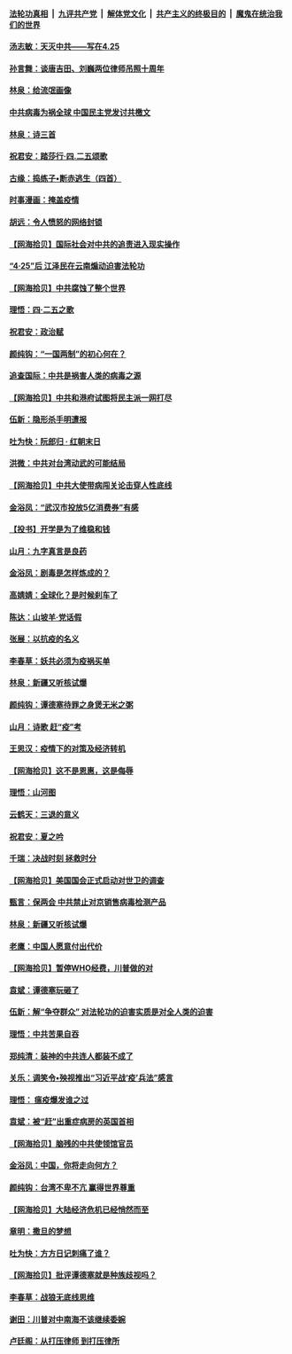 ####  [法轮功真相](../../../../basic/blob/master/README.md?t=04270731) &nbsp;|&nbsp; [九评共产党](../../../../9ping.md/blob/master/README.md?t=04270731) &nbsp;|&nbsp; [解体党文化](../../../../jtdwh.md/blob/master/README.md?t=04270731)  &nbsp;|&nbsp; [共产主义的终极目的](../../../../gczydzjmd.md/blob/master/README.md?t=04270731) &nbsp;|&nbsp; [魔鬼在统治我们的世界](../../../../mgztzwmdsj.md/blob/master/README.md?t=04270731) 

#### [汤志敏：天灭中共——写在4.25](../pages/nsc993/n12063146.md?t=04270731) 

#### [孙言舞：谈唐吉田、刘巍两位律师吊照十周年](../pages/nsc993/n12062974.md?t=04270731) 

#### [林泉：给流氓画像](../pages/nsc993/n12062932.md?t=04270731) 

#### [中共病毒为祸全球  中国民主党发讨共檄文](../pages/nsc993/n12062827.md?t=04270731) 

#### [林泉：诗三首](../pages/nsc993/n12062782.md?t=04270731) 

#### [祝君安：踏莎行·四.二五颂歌](../pages/nsc993/n12061559.md?t=04270731) 

#### [古缘：捣练子•断赤逃生（四首）](../pages/nsc993/n12056236.md?t=04270731) 

#### [时事漫画：掩盖疫情](../pages/nsc993/n12056208.md?t=04270731) 

#### [胡远：令人愤怒的网络封锁](../pages/nsc993/n12054084.md?t=04270731) 

#### [【网海拾贝】国际社会对中共的追责进入现实操作](../pages/nsc993/n12053870.md?t=04270731) 

#### [“4·25”后 江泽民在云南煽动迫害法轮功](../pages/nsc993/n12052774.md?t=04270731) 

#### [【网海拾贝】中共腐蚀了整个世界](../pages/nsc993/n12051803.md?t=04270731) 

#### [理悟：四·二五之歌](../pages/nsc993/n12051683.md?t=04270731) 

#### [祝君安：政治赋](../pages/nsc993/n12051480.md?t=04270731) 

#### [颜纯钩：“一国两制”的初心何在？](../pages/nsc993/n12050727.md?t=04270731) 

#### [追查国际：中共是祸害人类的病毒之源](../pages/nsc993/n12048938.md?t=04270731) 

#### [【网海拾贝】中共和港府试图将民主派一网打尽](../pages/nsc993/n12048622.md?t=04270731) 

#### [伍新：隐形杀手明遭报](../pages/nsc993/n12047642.md?t=04270731) 

#### [吐为快：阮郎归 · 红朝末日](../pages/nsc993/n12047629.md?t=04270731) 

#### [洪微：中共对台湾动武的可能结局](../pages/nsc993/n12046050.md?t=04270731) 

#### [【网海拾贝】中共大使带病闯关论击穿人性底线](../pages/nsc993/n12045886.md?t=04270731) 

#### [金浴凤：“武汉市投放5亿消费券”有感](../pages/nsc993/n12045563.md?t=04270731) 

#### [【投书】开学是为了维稳和钱](../pages/nsc993/n12045013.md?t=04270731) 

#### [山月：九字真言是良药](../pages/nsc993/n12044842.md?t=04270731) 

#### [金浴凤：剧毒是怎样炼成的？](../pages/nsc993/n12044835.md?t=04270731) 

#### [高婧婧：全球化？是时候刹车了](../pages/nsc993/n12044809.md?t=04270731) 

#### [陈达：山坡羊·党话假](../pages/nsc993/n12044764.md?t=04270731) 

#### [张展：以抗疫的名义](../pages/nsc993/n12044611.md?t=04270731) 

#### [李春草：妖共必须为疫祸买单](../pages/nsc993/n12042505.md?t=04270731) 

#### [林泉：新疆又听核试爆](../pages/nsc993/n12042501.md?t=04270731) 

#### [颜纯钩：谭德塞待罪之身煲无米之粥](../pages/nsc993/n12042390.md?t=04270731) 

#### [山月：诗歌 赶“疫”考](../pages/nsc993/n12041241.md?t=04270731) 

#### [王思汉：疫情下的对策及经济转机](../pages/nsc993/n12041228.md?t=04270731) 

#### [【网海拾贝】这不是恩惠，这是侮辱](../pages/nsc993/n12041118.md?t=04270731) 

#### [理悟：山河图](../pages/nsc993/n12040825.md?t=04270731) 

#### [云鹤天：三退的意义](../pages/nsc993/n12040774.md?t=04270731) 

#### [祝君安：夏之吟](../pages/nsc993/n12040754.md?t=04270731) 

#### [千瑞：决战时刻 拯救时分](../pages/nsc993/n12039912.md?t=04270731) 

#### [【网海拾贝】美国国会正式启动对世卫的调查](../pages/nsc993/n12037727.md?t=04270731) 

#### [甄言：保两会 中共禁止对京销售病毒检测产品](../pages/nsc993/n12037606.md?t=04270731) 

#### [林泉：新疆又听核试爆](../pages/nsc993/n12037325.md?t=04270731) 

#### [老鹰：中国人愿意付出代价](../pages/nsc993/n12035994.md?t=04270731) 

#### [【网海拾贝】暂停WHO经费，川普做的对](../pages/nsc993/n12035636.md?t=04270731) 

#### [袁斌：谭德塞玩砸了](../pages/nsc993/n12035321.md?t=04270731) 

#### [伍新：解“争夺群众” 对法轮功的迫害实质是对全人类的迫害](../pages/nsc993/n12033869.md?t=04270731) 

#### [理悟：中共苦果自吞](../pages/nsc993/n12033842.md?t=04270731) 

#### [郑纯清：装神的中共连人都装不成了](../pages/nsc993/n12033689.md?t=04270731) 

#### [关乐：调笑令•殃视推出“习近平战‘疫’兵法”感言](../pages/nsc993/n12032806.md?t=04270731) 

#### [理悟： 瘟疫爆发谁之过](../pages/nsc993/n12032604.md?t=04270731) 

#### [袁斌：被“赶”出重症病房的英国首相](../pages/nsc993/n12031911.md?t=04270731) 

#### [【网海拾贝】脑残的中共使领馆官员](../pages/nsc993/n12031848.md?t=04270731) 

#### [金浴凤：中国，你将走向何方？](../pages/nsc993/n12029487.md?t=04270731) 

#### [颜纯钩：台湾不卑不亢  赢得世界尊重](../pages/nsc993/n12029336.md?t=04270731) 

#### [【网海拾贝】大陆经济危机已经悄然而至](../pages/nsc993/n12028651.md?t=04270731) 

#### [章明：撒旦的梦想](../pages/nsc993/n12027889.md?t=04270731) 

#### [吐为快：方方日记刺痛了谁？](../pages/nsc993/n12023156.md?t=04270731) 

#### [【网海拾贝】批评谭德塞就是种族歧视吗？](../pages/nsc993/n12022858.md?t=04270731) 

#### [李春草：战狼无底线思维](../pages/nsc993/n12022088.md?t=04270731) 

#### [谢田：川普对中南海不该继续委婉](../pages/nsc993/n12021089.md?t=04270731) 

#### [卢廷阁：从打压律师 到打压律所](../pages/nsc993/n12019704.md?t=04270731) 

